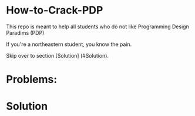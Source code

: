 # How-to-Crack-PDP
This repo is meant to help all students who do not like Programming Design Paradims (PDP)

If you're a northeastern student, you know the pain.

Skip over to section [Solution] (#Solution).

# Problems:


# <a name="Solution"></a>Solution









